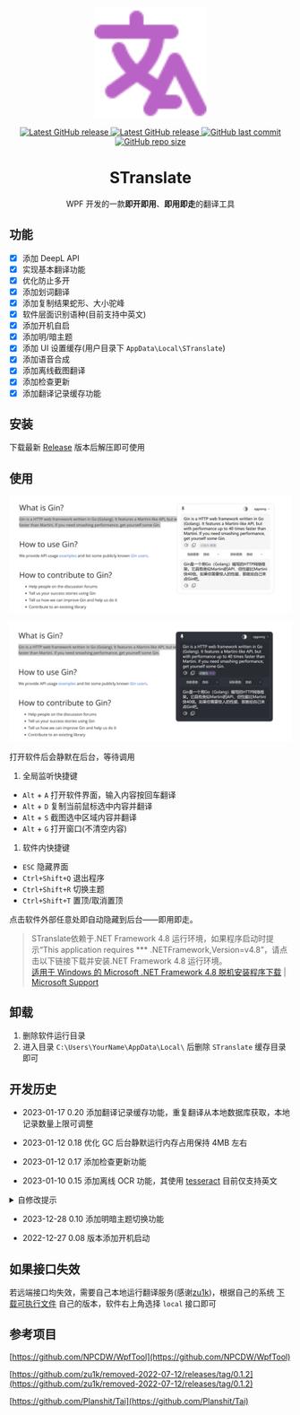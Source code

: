 <p align="center">
<a href="https://github.com/zggsong/STranslate" target="_blank">
<img align="center" alt="STranslate" width="200" src="./translate.svg" />
</a>
</p>
<p align="center">
<a href="https://github.com/ZGGSONG/STranslate/blob/main/LICENSE" target="_self">
 <img alt="Latest GitHub release" src="https://img.shields.io/github/license/ZGGSONG/STranslate" />
</a>
<a href="https://github.com/ZGGSONG/STranslate/releases/latest" target="_blank">
 <img alt="Latest GitHub release" src="https://img.shields.io/github/release/ZGGSONG/STranslate.svg" />
</a>
<a href="https://github.com/ZGGSONG/STranslate" target="_self">
 <img alt="GitHub last commit" src="https://img.shields.io/github/last-commit/ZGGSONG/STranslate" />
</a>
<a href="https://github.com/ZGGSONG/STranslate" target="_self">
 <img alt="GitHub repo size" src="https://img.shields.io/github/repo-size/ZGGSONG/STranslate" />
</a>
</p>
<h1 align="center">STranslate</h1>

<p align="center">WPF 开发的一款<strong>即开即用</strong>、<strong>即用即走</strong>的翻译工具</p>


## 功能

- [x] 添加 DeepL API
- [x] 实现基本翻译功能
- [x] 优化防止多开
- [x] 添加划词翻译
- [x] 添加复制结果蛇形、大小驼峰
- [x] 软件层面识别语种(目前支持中英文)
- [x] 添加开机自启
- [x] 添加明/暗主题
- [x] 添加 UI 设置缓存(用户目录下 `AppData\Local\STranslate`)
- [x] 添加语音合成
- [x] 添加离线截图翻译
- [x] 添加检查更新
- [x] 添加翻译记录缓存功能

## 安装

下载最新 [Release](https://github.com/ZGGSONG/STranslate/releases) 版本后解压即可使用

## 使用

![previews](./example.png)

![previews_dark](./example_dark.png)

打开软件后会静默在后台，等待调用

1. 全局监听快捷键
- `Alt` + `A` 打开软件界面，输入内容按回车翻译
- `Alt` + `D` 复制当前鼠标选中内容并翻译
- `Alt` + `S` 截图选中区域内容并翻译
- `Alt` + `G` 打开窗口(不清空内容)

1. 软件内快捷键
- `ESC` 隐藏界面
- `Ctrl+Shift+Q` 退出程序
- `Ctrl+Shift+R` 切换主题
- `Ctrl+Shift+T` 置顶/取消置顶

点击软件外部任意处即自动隐藏到后台——即用即走。


> STranslate依赖于.NET Framework 4.8 运行环境，如果程序启动时提示“This application requires *** .NETFramework,Version=v4.8”，请点击以下链接下载并安装.NET Framework 4.8 运行环境。  
> [适用于 Windows 的 Microsoft .NET Framework 4.8 脱机安装程序下载](https://download.visualstudio.microsoft.com/download/pr/2d6bb6b2-226a-4baa-bdec-798822606ff1/8494001c276a4b96804cde7829c04d7f/ndp48-x86-x64-allos-enu.exe) | [Microsoft Support](https://support.microsoft.com/zh-cn/topic/%E9%80%82%E7%94%A8%E4%BA%8E-windows-%E7%9A%84-microsoft-net-framework-4-8-%E8%84%B1%E6%9C%BA%E5%AE%89%E8%A3%85%E7%A8%8B%E5%BA%8F-9d23f658-3b97-68ab-d013-aa3c3e7495e0)

## 卸载

1. 删除软件运行目录
2. 进入目录 `C:\Users\YourName\AppData\Local\` 后删除 `STranslate` 缓存目录即可

## 开发历史

- 2023-01-17 0.20 添加翻译记录缓存功能，重复翻译从本地数据库获取，本地记录数量上限可调整

- 2023-01-12 0.18 优化 GC 后台静默运行内存占用保持 4MB 左右

- 2023-01-12 0.17 添加检查更新功能

- 2023-01-10 0.15 添加离线 OCR 功能，其使用 [tesseract](https://github.com/tesseract-ocr/tesseract) 目前仅支持英文

<details>
  <summary>自修改提示</summary>

有经验者可自行下载 [语言包](https://github.com/tesseract-ocr/tessdata) 至 `tessdata` 目录后修改 `Util`中`TesseractGetText`方法即可

```C#
public static string TesseractGetText(Bitmap bmp)
{
	try
	{
		using (var engine = new TesseractEngine(@"./tessdata", "eng", EngineMode.Default))
		//using (var engine = new TesseractEngine(@"./tessdata", "chi_sim", EngineMode.Default))
		{
			using(var pix = PixConverter.ToPix(bmp))
			{
				using (var page = engine.Process(pix))
				{
					return page.GetText();
				}
			}
		}
	}
	catch (Exception ex)
	{
		throw ex;
	}
}
```
</details>

- 2023-12-28 0.10 添加明暗主题切换功能

- 2022-12-27 0.08 版本添加开机启动

## 如果接口失效

若远端接口均失效，需要自己本地运行翻译服务(感谢[zu1k](https://github.com/zu1k))，根据自己的系统 [下载可执行文件](https://github.com/zu1k/removed-2022-07-12/releases/tag/0.1.2) 自己的版本，软件右上角选择 `local` 接口即可


## 参考项目

[https://github.com/NPCDW/WpfTool](https://github.com/NPCDW/WpfTool)  

[https://github.com/zu1k/removed-2022-07-12/releases/tag/0.1.2](https://github.com/zu1k/removed-2022-07-12/releases/tag/0.1.2)

[https://github.com/Planshit/Tai](https://github.com/Planshit/Tai)
